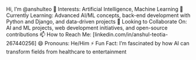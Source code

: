 
Hi, I’m @anshulteo
👀 Interests: Artificial Intelligence, Machine Learning
🌱 Currently Learning: Advanced AI/ML concepts, back-end development with Python and Django, and data-driven projects
💞️ Looking to Collaborate On: AI and ML projects, web development initiatives, and open-source contributions
📫 How to Reach Me: [linkedin.com/in/anshul-teotia-267440256]
😄 Pronouns: He/Him
⚡ Fun Fact: I’m fascinated by how AI can transform fields from healthcare to entertainment
<!---
anshulteo/anshulteo is a ✨ special ✨ repository because its `README.md` (this file) appears on your GitHub profile.
You can click the Preview link to take a look at your changes.
--->
